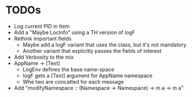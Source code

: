 

# TODOs

- Log current PID in Item
- Add a "Maybe LocInfo" using a TH version of logF
- Rethink important fields
    - Maybe add a logF variant that uses the class, but it's not
      mandatory
    - Another variant that explicitly passes the fields of interest
- Add Verbosity to the mix
- AppName -> [Text]
    - LogEnv defines the base name-space
    - logF gets a [Text] argument for AppName namespace
    - Whe two are concatted for each message
- Add "modifyNamespace :: (Namespace -> Namespace) -> m a -> m a"
